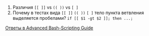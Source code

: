 <ol>
  <li>
    Различия <code>[[ ]]</code> vs <code>(( ))</code> vs <code>[ ]</code>
  </li>

  <li>
    Почему в тестах вида <code>[[ ]]</code> <code>(( ))</code> <code>[ ]</code> тело пункта ветвления выделяется пробелами?
    <code>if [[ $1 -gt $2 ]]; then ...;</code>
  </li>
</ol>

[Ответы в Advanced Bash-Scripting Guide](https://www.opennet.ru/docs/RUS/bash_scripting_guide/c2171.html)
